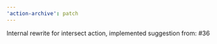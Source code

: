 ```yaml
---
'action-archive': patch
---
```


Internal rewrite for intersect action, implemented suggestion from: #36
